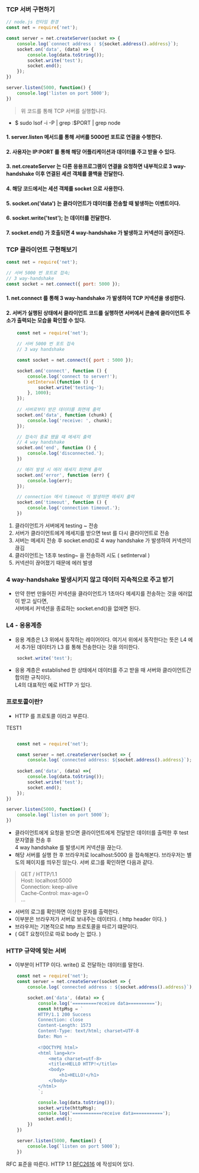 ### TCP 서버 구현하기

```javascript
// node.js 런타임 환경
const net = require('net');

const server = net.createServer(socket => {
    console.log(`connect address : ${socket.address().address}`);
    socket.on('data', (data) => {
        console.log(data.toString());
        socket.write('test');
        socket.end();
    });
})

server.listen(5000, function() {
    console.log('listen on port 5000');
})
```
> 위 코드를 통해 TCP 서버를 실행합니다.
- $ sudo lsof -i -P | grep :$PORT | grep node

#### 1. server.listen 메서드를 통해 서버를 5000번 포트로 연결을 수행한다.  
#### 2. 사용자는 IP:PORT 를 통해 해당 어플리케이션과 데이터를 주고 받을 수 있다.  
#### 3. net.createServer 는 다른 응용프로그램이 연결을 요청하면 내부적으로 3 way-handshake 이후 연결된 세션 객체를 콜백을 전달한다.  
#### 4. 해당 코드에서는 세션 객체를 socket 으로 사용한다.
#### 5. socket.on('data') 는 클라이언트가 데이터를 전송할 때 발생하는 이벤트이다.
#### 6. socket.write('test'); 는 데이터를 전달한다.
#### 7. socket.end() 가 호출되면 4 way-handshake 가 발생하고 커넥션이 끊어진다.

### TCP 클라이언트 구현해보기

```javascript
const net = require('net');

// 서버 5000 번 포트로 접속;
// 3 way-handshake
const socket = net.connect({ port: 5000 });
```

#### 1. net.connect 를 통해 3 way-handshake 가 발생하여 TCP 커넥션을 생성한다.
#### 2. 서버가 실행된 상태에서 클라이언트 코드를 실행하면 서버에서 콘솔에 클라이언트 주소가 출력되는 모습을 확인할 수 있다.


```javascript
    const net = require('net');

    // 서버 5000 번 포트 접속
    // 3 way handshake

    const socket = net.connect({ port : 5000 });

    socket.on('connect', function () {
        console.log('connect to server!');
        setInterval(function () {
            socket.write('testing~');
        }, 1000);
    });
    
    // 서버로부터 받은 데이터를 화면에 출력
    socket.on('data', function (chunk) {
        console.log('receive: ', chunk);
    });

    // 접속이 종료 됐을 때 메세지 출력
    // 4 way handshake
    socket.on('end', function () {
        console.log('disconnected.');
    })

    // 에러 발생 시 에러 메세지 화면에 출력
    socket.on('error', function (err) {
        console.log(err);
    });

    // connection 에서 timeout 이 발생하면 메세지 출력
    socket.on('timeout', function () {
        console.log('connection timeout.');
    })

```

1. 클라이언트가 서버에게 testing ~ 전송
2. 서버가 클라이언트에게 메세지를 받으면 test 를 다시 클라이언트로 전송
3. 서버는 메세지 전송 후 socket.end()로 4 way handshake 가 발생하여 커넥션이 끊김
4. 클라이언트는 1초후 testing~ 을 전송하려 시도 ( setInterval )
5. 커넥션이 끊어졌기 때문에 에러 발생


### 4 way-handshake 발생시키지 않고 데이터 지속적으로 주고 받기
- 만약 한번 만들어진 커넥션을 클라이언트가 1초마다 메세지를 전송하는 것을 에러없이 받고 싶다면,  
서버에서 커넥션을 종료하는 socket.end()을 없애면 된다.

### L4 - 응용계층
- 응용 계층은 L3 위에서 동작하는 레이어이다. 여기서 위에서 동작한다는 뜻은 L4 에서 추가된 데이터가  L3 를 통해 전송한다는 것을 의미한다.
```javascript
    socket.write('test');
```

- 응용 계층은 established 한 상태에서 데이터를 주고 받을 때 서버와 클라이언트간 합의한 규칙이다.  
L4의 대표적인 예로 HTTP 가 있다.

### 프로토콜이란?
- HTTP 를 프로토콜 이라고 부른다.

TEST1

```javascript

    const net = require('net');

    const server = net.createServer(socket => {
        console.log(`connected address: ${socket.address().address}`);
    
    socket.on('data', (data) =>{
        console.log(data.toString());
        socket.write('test');
        socket.end();
    });
})

server.listen(5000, function() {
    console.log(`listen on port 5000`);
})

```
- 클라이언트에게 요청을 받으면 클라이언트에게 전달받은 데이터를 출력한 후 test 문자열을 전송 후  
4 way handshake 를 발생시켜 커넥션을 끊는다. 
- 해당 서버를 실행 한 후 브라우저로 localhost:5000 을 접속해본다. 브라우저는 별도의 페이지를 띄우진 않는다. 서버 로그를 확인하면 다음과 같다.

> GET / HTTP/1.1  
> Host: localhost:5000  
> Connection: keep-alive  
> Cache-Control: max-age=0  
> ...


- 서버의 로그를 확인하면 이상한 문자를 출력한다.
- 이부분은 브라우저가 서버로 보내주는 데이터다. ( http header 이다. )
- 브라우저는 기본적으로 http 프로토콜을 따르기 떄문이다.
- ( GET 요청이므로 따로 body 는 없다. )

### HTTP 규약에 맞는 서버
- 이부분이 HTTP 이다. write() 로 전달하는 데이터를 말한다.


```javascript
    const net = require('net');
    const server = net.createServer(socket => {
        console.log(`connected address : ${socket.address().address}`);

        socket.on('data', (data) => { 
            console.log('=========receive data==========');
            const httpMsg = `
            HTTP/1.1 200 Success
            Connection: close
            Content-Length: 1573
            Content-Type: text/html; charset=UTF-8
            Date: Mon ~
            
            <!DOCTYPE html>
            <html lang=kr>
                <meta charset=utf-8>
                <title>HELLO HTTP!</title>
                <body>
                    <h1>HELLO!</h1>
                </body>
            </html>
            `;

            console.log(data.toString());
            socket.write(httpMsg);
            console.log('===========receive data===========');
            socket.end();
        })
    })

    server.listen(5000, function() {
        console.log(`listen on port 5000`);
    })
```

RFC 표준을 따른다. HTTP 1.1 [RFC2616](https://datatracker.ietf.org/doc/html/rfc2616) 에 작성되어 있다.
